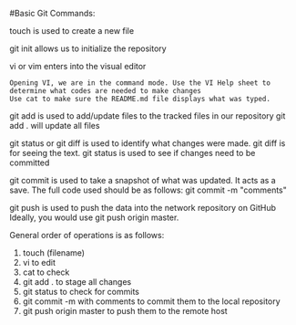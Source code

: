 #Basic Git Commands:

touch is used to create a new file

git init allows us to initialize the repository

vi or vim enters into the visual editor

	Opening VI, we are in the command mode. Use the VI Help sheet to determine what codes are needed to make changes
	Use cat to make sure the README.md file displays what was typed.

git add is used to add/update files to the tracked files in our repository
git add . will update all files

git status or git diff is used to identify what changes were made. git diff is for seeing the text. git status is used to see if changes need to be committed

git commit is used to take a snapshot of what was updated. It acts as a save. The full code used should be as follows: git commit -m "comments"

git push is used to push the data into the network repository on GitHub
Ideally, you would use git push origin master.

General order of operations is as follows:

1. touch (filename)
2. vi to edit
3. cat to check
4. git add . to stage all changes
5. git status to check for commits 
6. git commit -m with comments to commit them to the local repository
7. git push origin master to push them to the remote host


